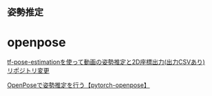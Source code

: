 
## 姿勢推定



# openpose
[tf-pose-estimationを使って動画の姿勢推定と2D座標出力(出力CSVあり)](https://qiita.com/fugunoko/items/299cfde96126007c6274)  
[リポジトリ変更](https://take6shin-tech-diary.com/openpose-mac/)

[OpenPoseで姿勢推定を行う【pytorch-openpose】](https://self-development.info/openpose%E3%81%A7%E5%A7%BF%E5%8B%A2%E6%8E%A8%E5%AE%9A%E3%82%92%E8%A1%8C%E3%81%86%E3%80%90pytorch-openpose%E3%80%91/)  
